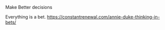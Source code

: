 Make Better decisions

Everything is a bet. https://constantrenewal.com/annie-duke-thinking-in-bets/

